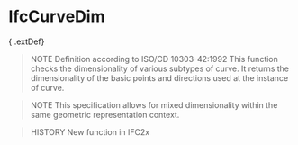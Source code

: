 # IfcCurveDim

{ .extDef}
> NOTE  Definition according to ISO/CD 10303-42:1992
> This function checks the dimensionality of various subtypes of curve. It returns the dimensionality of the basic points and directions used at the instance of curve.

> NOTE  This specification allows for mixed dimensionality within the same geometric representation context.

> HISTORY  New function in IFC2x
